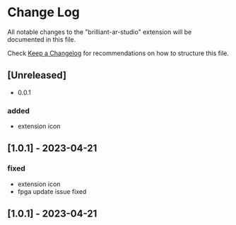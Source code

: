 # Change Log

All notable changes to the "brilliant-ar-studio" extension will be documented in this file.

Check [Keep a Changelog](http://keepachangelog.com/) for recommendations on how to structure this file.

## [Unreleased]

- 0.0.1

### added

- extension icon

## [1.0.1] - 2023-04-21

### fixed

- extension icon
- fpga update issue fixed

## [1.0.1] - 2023-04-21
